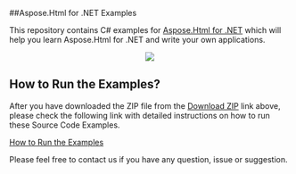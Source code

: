 ##Aspose.Html for .NET Examples

This repository contains C# examples for [Aspose.Html for .NET](http://www.aspose.com/products/html/net) which will help you learn Aspose.Html for .NET and write your own applications.

<p align="center">
  <a title="Download Examples ZIP" href="https://github.com/aspose-html/Aspose.Html-for-.NET/archive/master.zip">
	<img src="https://raw.github.com/AsposeExamples/java-examples-dashboard/master/images/downloadZip-Button-Large.png" />
  </a>
</p>

## How to Run the Examples?

After you have downloaded the ZIP file from the [Download ZIP](https://github.com/aspose-html/Aspose.Html-for-.NET/archive/master.zip) link above, please check the following link with detailed instructions on how to run these Source Code Examples.

[How to Run the Examples](http://www.aspose.com/docs/display/htmlnet/How+to+Run+the+Examples)

Please feel free to contact us if you have any question, issue or suggestion.





